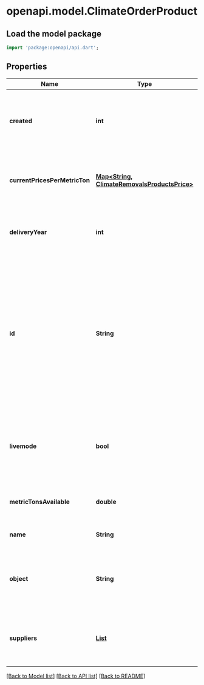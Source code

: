 # openapi.model.ClimateOrderProduct

## Load the model package
```dart
import 'package:openapi/api.dart';
```

## Properties
Name | Type | Description | Notes
------------ | ------------- | ------------- | -------------
**created** | **int** | Time at which the object was created. Measured in seconds since the Unix epoch. | 
**currentPricesPerMetricTon** | [**Map<String, ClimateRemovalsProductsPrice>**](ClimateRemovalsProductsPrice.md) | Current prices for a metric ton of carbon removal in a currency's smallest unit. | [default to const {}]
**deliveryYear** | **int** | The year in which the carbon removal is expected to be delivered. | [optional] 
**id** | **String** | Unique identifier for the object. For convenience, Climate product IDs are human-readable strings that start with `climsku_`. See [carbon removal inventory](https://stripe.com/docs/climate/orders/carbon-removal-inventory) for a list of available carbon removal products. | 
**livemode** | **bool** | Has the value `true` if the object exists in live mode or the value `false` if the object exists in test mode. | 
**metricTonsAvailable** | **double** | The quantity of metric tons available for reservation. | 
**name** | **String** | The Climate product's name. | 
**object** | **String** | String representing the object's type. Objects of the same type share the same value. | 
**suppliers** | [**List<ClimateSupplier>**](ClimateSupplier.md) | The carbon removal suppliers that fulfill orders for this Climate product. | [default to const []]

[[Back to Model list]](../README.md#documentation-for-models) [[Back to API list]](../README.md#documentation-for-api-endpoints) [[Back to README]](../README.md)


